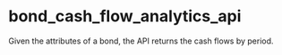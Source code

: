 # bond_cash_flow_analytics_api
Given the attributes of a bond, the API returns the cash flows by period.
